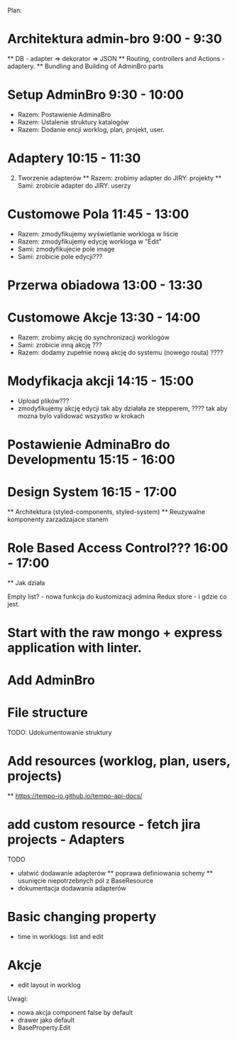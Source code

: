 Plan:

# Architektura admin-bro                                  9:00 - 9:30
** DB - adapter => dekorator => JSON
** Routing, controllers and Actions - adaptery.
** Bundling and Building of AdminBro parts

# Setup AdminBro                                          9:30 - 10:00
* Razem: Postawienie AdminaBro
* Razem: Ustalenie struktury katalogów
* Razem: Dodanie encji worklog, plan, projekt, user.

# Adaptery                                                10:15 - 11:30
2. Tworzenie adapterów
** Razem: zrobimy adapter do JIRY: projekty
** Sami: zrobicie adapter do JIRY: userzy

# Customowe Pola                                          11:45 - 13:00
* Razem: zmodyfikujemy wyświetlanie workloga w liście
* Razem: zmodyfikujemy edycję workloga w "Edit"
* Sami: zmodyfikujecie pole image
* Sami: zrobicie pole edycji???

# Przerwa obiadowa                                        13:00 - 13:30

# Customowe Akcje                                         13:30 - 14:00
* Razem: zrobimy akcję do synchronizacji worklogów
* Sami: zrobicie inną akcję ???
* Razem: dodamy zupełnie nową akcję do systemu (nowego routa) ????

# Modyfikacja akcji                                       14:15 - 15:00
* Upload plików???
* zmodyfikujemy akcję edycji tak aby działała ze stepperem, ????
tak aby mozna bylo validować wszystko w krokach

# Postawienie AdminaBro do Developmentu                    15:15 - 16:00

# Design System                                            16:15 - 17:00
** Architektura (styled-components, styled-system)
** Reuzywalne komponenty zarzadzajace stanem

# Role Based Access Control???                             16:00 - 17:00
** Jak działa

Empty list? - nowa funkcja do kustomizacji admina
Redux store - i gdzie co jest.



# Start with the raw mongo + express application with linter.
# Add AdminBro
# File structure

TODO:
Udokumentowanie struktury

# Add resources (worklog, plan, users, projects)
** https://tempo-io.github.io/tempo-api-docs/

# add custom resource - fetch jira projects - Adapters

TODO
* ułatwić dodawanie adapterów
** poprawa definiowania schemy
** usunięcie niepotrzebnych pól z BaseResource
* dokumentacja dodawania adapterów

# Basic changing property

* time in worklogs: list and edit

# Akcje
* edit layout in worklog









Uwagi:
* nowa akcja component false by default
* drawer jako default
* BaseProperty.Edit
